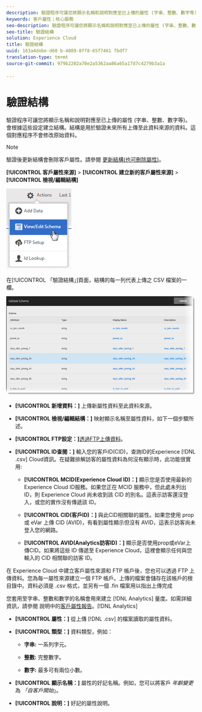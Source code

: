 ```yaml
---
description: 驗證程序可讓您將顯示名稱和說明對應至已上傳的屬性 (字串、整數、數字等)。會根據這些設定建立結構。結構是用於驗證未來所有上傳至此資料來源的資料。這個對應程序不會修改原始資料。
keywords: 客戶屬性；核心服務
seo-description: 驗證程序可讓您將顯示名稱和說明對應至已上傳的屬性 (字串、整數、數字等)。會根據這些設定建立結構。結構是用於驗證未來所有上傳至此資料來源的資料。這個對應程序不會修改原始資料。
seo-title: 驗證結構
solution: Experience Cloud
title: 驗證結構
uuid: 163a4dobe-d60 b-4089-8ff8-65f7461 fbdf7
translation-type: tm+mt
source-git-commit: 979b2202a70e2a5362aa86a65a17d7c4279b3a1a

---
```



# 驗證結構

驗證程序可讓您將顯示名稱和說明對應至已上傳的屬性 (字串、整數、數字等)。會根據這些設定建立結構。結構是用於驗證未來所有上傳至此資料來源的資料。這個對應程序不會修改原始資料。


>[!NOTE]
>
>驗證後更新結構會刪除客戶屬性。請參閱 [更新結構(也可刪除屬性)](../attributes/t-crs-usecase.md#task_6568898BB7C44A42ABFB86532B89063C)。


**[!UICONTROL 客戶屬性來源]** &gt; **[!UICONTROL 建立新的客戶屬性來源]** &gt; **[!UICONTROL 檢視/編輯結構]**

![](assets/view_edit_schema.png)

在[!UICONTROL 「驗證結構」]頁面，結構的每一列代表上傳之 CSV 檔案的一欄。

![](assets/06_crs_usecase.png)

* **[!UICONTROL 新增資料：]** 上傳新屬性資料至此資料來源。

* **[!UICONTROL 檢視/編輯結構：]** 映射顯示名稱至屬性資料，如下一個步驟所述。

* **[!UICONTROL FTP設定：]**[透過FTP上傳資料](../attributes/t-upload-attributes-ftp.md#task_591C3B6733424718A62453D2F8ADF73B)。

* **[!UICONTROL ID查閱：]** 輸入您的客戶ID(CID)，查詢ID的Experience [!DNL .csv] Cloud資訊。在疑難排解訪客的屬性資料為何沒有顯示時，此功能很實用:

   * **[!UICONTROL MCID(Experience Cloud ID)：]** 顯示您是否使用最新的Experience Cloud ID服務。如果您正在 MCID 服務中，但此處未列出 ID，則 Experience Cloud 尚未收到該 CID 的別名。這表示訪客還沒登入，或您的實作沒有傳遞該 ID。

   * **[!UICONTROL CID(客戶ID)：]** 與此CID相關聯的屬性。如果您使用 prop 或 eVar 上傳 CID (AVID)，有看到屬性顯示但沒有 AVID，這表示訪客尚未登入您的網路。

   * **[!UICONTROL AVID(Analytics訪客ID)：]** 顯示是否使用prop或eVar上傳CID。如果將這些 ID 傳遞至 Experience Cloud，這裡會顯示任何與您輸入的 CID 相關聯的訪客 ID。






在 Experience Cloud 中建立客戶屬性來源和 FTP 帳戶後，您也可以透過 FTP 上傳資料。您為每一屬性來源建立一個 FTP 帳戶。上傳的檔案會儲存在該帳戶的根目錄中。資料必須是 .csv 格式，並另有一個 .fin 檔案用以指出上傳完成

您套用至字串、整數和數字的名稱會用來建立 [!DNL Analytics] 量度。如需詳細資訊，請參閱 說明中的[客戶屬性報告](https://marketing.adobe.com/resources/help/en_US/reference/?f=reports_customer_attributes)。[!DNL Analytics]

* **[!UICONTROL 屬性：]** 從上傳 [!DNL .csv] 的檔案讀取的屬性資料。

* **[!UICONTROL 類型：]** 資料類型，例如：

   * **字串:** 一系列字元。

   * **整數:** 完整數字。

   * **數字:** 最多可有兩位小數。




* **[!UICONTROL 顯示名稱：]** 屬性的好記名稱。例如，您可以將客戶 *年齡變更* 為 *「自客戶開始*」。

* **[!UICONTROL 說明：]** 好記的屬性說明。



